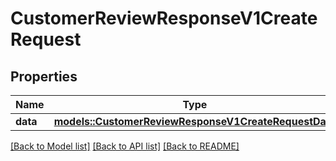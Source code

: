 # CustomerReviewResponseV1CreateRequest

## Properties

Name | Type | Description | Notes
------------ | ------------- | ------------- | -------------
**data** | [**models::CustomerReviewResponseV1CreateRequestData**](CustomerReviewResponseV1CreateRequest_data.md) |  | 

[[Back to Model list]](../README.md#documentation-for-models) [[Back to API list]](../README.md#documentation-for-api-endpoints) [[Back to README]](../README.md)


